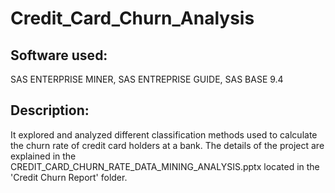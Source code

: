 # Credit_Card_Churn_Analysis

## Software used:
SAS ENTERPRISE MINER, SAS ENTREPRISE GUIDE, SAS BASE 9.4

## Description:
It explored and analyzed different classification methods used to calculate the churn rate of credit card holders at a bank. The details of the project are explained in the CREDIT_CARD_CHURN_RATE_DATA_MINING_ANALYSIS.pptx located in the 'Credit Churn Report' folder.
